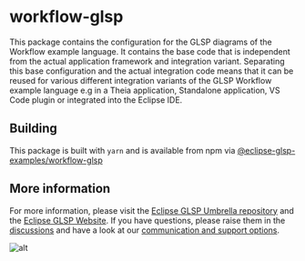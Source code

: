 # workflow-glsp

This package contains the configuration for the GLSP diagrams of the Workflow example language.
It contains the base code that is independent from the actual application framework and integration variant.
Separating this base configuration and the actual integration code means that it can be reused for various different integration variants of the GLSP Workflow example language e.g in a Theia application, Standalone application, VS Code plugin or integrated into the Eclipse IDE.

## Building

This package is built with `yarn` and is available from npm via [@eclipse-glsp-examples/workflow-glsp](https://www.npmjs.com/package/@eclipse-glsp-examples/worfklow-glsp)

## More information

For more information, please visit the [Eclipse GLSP Umbrella repository](https://github.com/eclipse-glsp/glsp) and the [Eclipse GLSP Website](https://www.eclipse.org/glsp/).
If you have questions, please raise them in the [discussions](https://github.com/eclipse-glsp/glsp/discussions) and have a look at our [communication and support options](https://www.eclipse.org/glsp/contact/).

![alt](https://www.eclipse.org/glsp/images/diagramanimated.gif)
